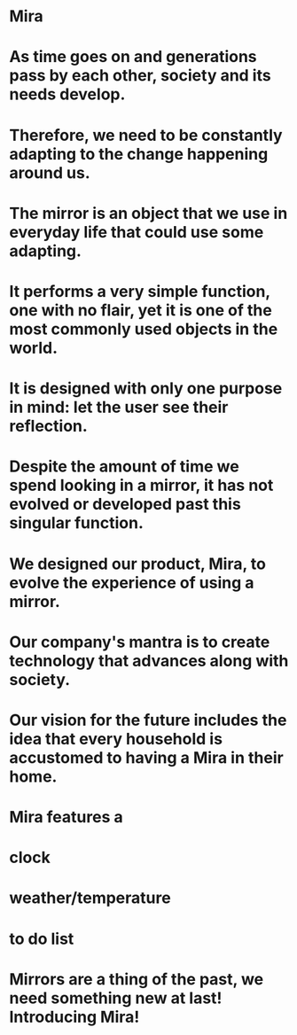 # Mira

# As time goes on and generations pass by each other, society and its needs develop. 
# Therefore, we need to be constantly adapting to the change happening around us. 
# The mirror is an object that we use in everyday life that could use some adapting. 
# It performs a very simple function, one with no flair, yet it is one of the most commonly used objects in the world. 
# It is designed with only one purpose in mind: let the user see their reflection. 
# Despite the amount of time we spend looking in a mirror, it has not evolved or developed past this singular function. 

# We designed our product, Mira, to evolve the experience of using a mirror. 
# Our company's mantra is to create technology that advances along with society. 
# Our vision for the future includes the idea that every household is accustomed to having a Mira in their home.

# Mira features a
# clock
# weather/temperature
# to do list

# Mirrors are a thing of the past, we need something new at last! Introducing Mira!
